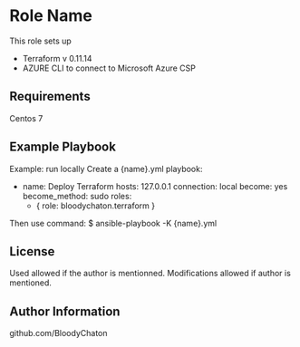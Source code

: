 Role Name
=========

This role sets up 
- Terraform v 0.11.14
- AZURE CLI to connect to Microsoft Azure CSP

Requirements
------------

Centos 7


Example Playbook
----------------

Example: run locally 
Create a {name}.yml playbook:

- name: Deploy Terraform
  hosts: 127.0.0.1
  connection: local
  become: yes
  become_method: sudo
  roles:
    - { role: bloodychaton.terraform }


Then use command: $ ansible-playbook -K {name}.yml


License
-------

Used allowed if the author is mentionned. Modifications allowed if author is mentioned.

Author Information
------------------

github.com/BloodyChaton